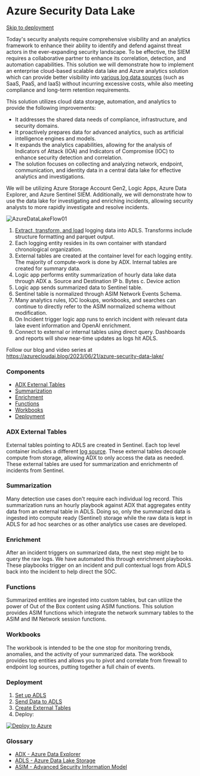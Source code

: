 # Azure Security Data Lake
[Skip to deployment](#Deployment)

Today's security analysts require comprehensive visibility and an analytics framework to enhance their ability to identify and defend against threat actors in the ever-expanding security landscape. To be effective, the SIEM requires a collaborative partner to enhance its correlation, detection, and automation capabilities. This solution we will demonstrate how to implement an enterprise cloud-based scalable data lake and Azure analytics solution which can provide better visibility into [various log data sources](https://github.com/seyed-nouraie/Azure-Security-Data-Lake/tree/main/DataSources) (such as SaaS, PaaS, and IaaS) without incurring excessive costs, while also meeting compliance and long-term retention requirements.

This solution utilizes cloud data storage, automation, and analytics to provide the following improvements:

- It addresses the shared data needs of compliance, infrastructure, and security domains.
- It proactively prepares data for advanced analytics, such as artificial intelligence engines and models.
- It expands the analytics capabilities, allowing for the analysis of Indicators of Attack (IOA) and Indicators of Compromise (IOC) to enhance security detection and correlation.
- The solution focuses on collecting and analyzing network, endpoint, communication, and identity data in a central data lake for effective analytics and investigations.

We will be utilizing Azure Storage Account Gen2, Logic Apps, Azure Data Explorer, and Azure Sentinel SIEM. Additionally, we will demonstrate how to use the data lake for investigating and enriching incidents, allowing security analysts to more rapidly investigate and resolve incidents.

![AzureDataLakeFlow01](https://github.com/seyed-nouraie/Azure-Security-Data-Lake/assets/12141454/02adf71a-ff7e-4cef-b236-4d84474328c1)

1. [Extract, transform, and load](https://github.com/seyed-nouraie/Azure-Data-Lake-ETL/tree/main/Nifi) logging data into ADLS.  Transforms include structure formatting and parquet output.
2. Each logging entity resides in its own container with standard chronological organization.
3. External tables are created at the container level for each logging entity. The majority of compute-work is done by ADX. Internal tables are created for summary data.
4. Logic app performs entity summarization of hourly data lake data through ADX
     a. Source and Destination IP
     b. Bytes
     c. Device action
5. Logic app sends summarized data to Sentinel table.
6. Sentinel table is normalized through ASIM Network Events Schema.
7. Many analytics rules, IOC lookups, workbooks, and searches can continue to directly refer to the ASIM normalized schema without modification.
8. On Incident trigger logic app runs to enrich incident with relevant data lake event information and OpenAI enrichment.
9. Connect to external or internal tables using direct query.  Dashboards and reports will show near-time updates as logs hit ADLS.

Follow our blog and video series at https://azurecloudai.blog/2023/06/21/azure-security-data-lake/

### Components
* [ADX External Tables](#ADX-External-Tables)
* [Summarization](#Summarization)
* [Enrichment](#Enrichment)
* [Functions](#Functions)
* [Workbooks](#Workbooks)
* [Deployment](#Deployment)


### ADX External Tables
External tables pointing to ADLS are created in Sentinel. Each top level container includes a different [log source](https://github.com/seyed-nouraie/Azure-Security-Data-Lake/tree/main/DataSources). These external tables decouple compute from storage, allowing ADX to only access the data as needed. These external tables are used for summarization and enrichmentn of incidents from Sentinel.

### Summarization
Many detection use cases don't require each individual log record. This summarization runs an hourly playbook against ADX that aggregates entity data from an external table in ADLS. Doing so, only the summarized data is ingested into compute ready (Sentinel) storage while the raw data is kept in ADLS for ad hoc searches or as other analytics use cases are developed. 

### Enrichment
After an incident triggers on summarized data, the next step might be to query the raw logs. We have automated this through enrichment playbooks. These playbooks trigger on an incident and pull contextual logs from ADLS back into the incident to help direct the SOC.

### Functions
Summarized entities are ingested into custom tables, but can utilize the power of Out of the Box content using ASIM functions. This solution provides ASIM functions which integrate the network summary tables to the ASIM and IM Network session functions. 

### Workbooks
The workbook is intended to be the one stop for monitoring trends, anomalies, and the activity of your summarized data. The workbook provides top entities and allows you to pivot and correlate from firewall to endpoint log sources, putting together a full chain of events.

### Deployment
1. [Set up ADLS](https://github.com/seyed-nouraie/Azure-Security-Data-Lake/tree/main/ADLS)
2. [Send Data to ADLS](https://github.com/seyed-nouraie/Azure-Data-Lake-ETL/tree/main/Nifi)
3. [Create External Tables](https://github.com/seyed-nouraie/Azure-Security-Data-Lake/tree/main/External%20Tables)
4. Deploy:
   
[![Deploy to Azure](https://aka.ms/deploytoazurebutton)](https://portal.azure.com/#create/Microsoft.Template/uri/https%3A%2F%2Fraw.githubusercontent.com%2Fseyed-nouraie%2FAzure-Security-Data-Lake%2Fmain%2FDeploy%2Fazuredeploy.json)


### Glossary
* [ADX - Azure Data Explorer](https://learn.microsoft.com/en-us/azure/data-explorer/data-explorer-overview)
* [ADLS - Azure Data Lake Storage](https://learn.microsoft.com/en-us/azure/storage/blobs/data-lake-storage-introduction)
* [ASIM - Advanced Security Information Model](https://learn.microsoft.com/en-us/azure/sentinel/normalization)
